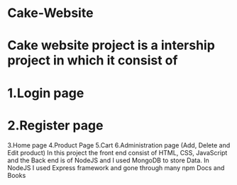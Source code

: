 # Cake-Website

# Cake website project is a intership project in which it consist of
# 1.Login page
# 2.Register page 
3.Home page
4.Product Page
5.Cart
6.Administration page (Add, Delete and Edit product)
In this project the front end consist of HTML, CSS, JavaScript and the Back end is of NodeJS and I used MongoDB to store Data. In NodeJS I used Express framework and gone through many npm Docs and Books 
